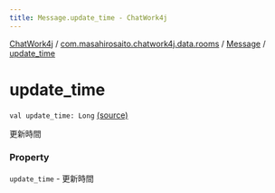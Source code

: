 ```yaml
---
title: Message.update_time - ChatWork4j
---
```


[ChatWork4j](../../index.md) / [com.masahirosaito.chatwork4j.data.rooms](../index.md) / [Message](index.md) / [update_time](.)

# update_time

`val update_time: Long` [(source)](https://github.com/MasahiroSaito/ChatWork4j/tree/master/src/main/kotlin/com/masahirosaito/chatwork4j/data/rooms/Message.kt#L17)

更新時間

### Property

`update_time` - 更新時間
